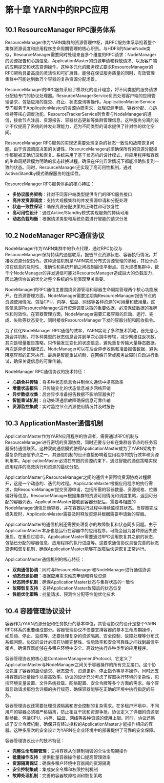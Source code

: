 # 第十章 YARN中的RPC应用

## 10.1 ResourceManager RPC服务体系

ResourceManager作为YARN集群的资源管理中枢，其RPC服务体系承担着整个集群资源调度和应用程序生命周期管理的核心职责。与HDFS的NameNode类似，ResourceManager需要同时处理来自多个维度的RPC请求：NodeManager的资源报告和心跳信息、ApplicationMaster的资源申请和释放请求、以及客户端的应用提交和状态查询操作。这种多元化的服务模式要求ResourceManager的RPC架构具备高度的灵活性和可扩展性，能够在保证服务质量的同时，有效管理集群中可能达到数万个容器的复杂资源分配场景。

ResourceManager的RPC服务采用了模块化的设计理念，将不同类型的服务请求分配给专门的协议处理器。ResourceManagerService负责处理客户端的应用管理请求，包括应用的提交、终止、状态查询等操作。ApplicationMasterService专门服务于ApplicationMaster的资源协商需求，处理资源申请、容器分配、心跳维持等核心调度功能。ResourceTrackerService则负责与NodeManager的通信，接收节点注册、资源报告、容器状态更新等集群管理信息。这种服务分离的设计不仅提高了系统的并发处理能力，还为不同类型的请求提供了针对性的优化空间。

ResourceManager RPC服务的实现还需要处理复杂的状态一致性和故障恢复问题。由于资源调度决策的关键性，ResourceManager必须确保所有的资源分配操作都能被正确记录和恢复。系统采用了基于状态机的设计模式，将应用程序和容器的生命周期建模为明确的状态转换过程，确保在任何异常情况下都能准确恢复到一致的状态。同时，ResourceManager还实现了高可用性机制，通过Active/Standby模式确保服务的连续性。

ResourceManager RPC服务体系的核心特征：

- **多协议服务架构**：针对不同客户端类型提供专门的RPC服务接口
- **高并发资源调度**：支持大规模集群的并发资源申请和分配处理
- **状态一致性保证**：确保资源分配决策的正确性和可恢复性
- **高可用性设计**：通过Active/Standby模式实现服务的持续可用
- **动态负载均衡**：根据请求类型和系统负载进行智能的请求分发

## 10.2 NodeManager RPC通信协议

NodeManager作为YARN集群中的节点代理，通过RPC协议与ResourceManager保持持续的通信联系，报告节点资源状态、容器执行情况，并接收资源分配指令。这种通信机制是YARN实现分布式资源管理的基础，其设计必须在信息的及时性、准确性和系统开销之间找到最佳平衡点。在大规模集群中，数千个NodeManager的并发通信可能对ResourceManager造成巨大的负载压力，因此通信协议的优化对整个系统的性能表现至关重要。

NodeManager的RPC通信主要围绕资源管理和容器生命周期管理两个核心功能展开。在资源管理方面，NodeManager需要定期向ResourceManager报告节点的资源使用情况，包括CPU、内存、磁盘、网络等各种资源的可用量和使用量。这些信息是ResourceManager进行资源调度决策的重要依据，必须保证数据的准确性和时效性。在容器管理方面，NodeManager需要汇报容器的启动、运行、完成、失败等状态变化，同时接收ResourceManager下发的容器分配和回收指令。

为了优化NodeManager RPC通信的效率，YARN实现了多种技术策略。首先是心跳合并机制，将多种类型的状态信息合并到单次心跳中传输，减少网络往返次数。其次是增量报告策略，只传输发生变化的状态信息，避免重复传输大量静态数据。再次是异步处理模式，NodeManager可以在后台异步收集和准备报告数据，避免阻塞容器的正常执行。最后是智能重试机制，在网络异常或服务故障时自动进行重试，确保关键信息的可靠传输。

NodeManager RPC通信协议的技术特征：

- **心跳合并传输**：将多种状态信息合并到单次通信中提高效率
- **增量状态报告**：只传输变化的状态信息减少网络开销
- **异步数据收集**：后台异步准备报告数据不影响容器执行
- **智能重试机制**：自动处理通信故障确保信息可靠传输
- **资源监控集成**：实时监控节点资源使用情况并及时报告

## 10.3 ApplicationMaster通信机制

ApplicationMaster作为YARN应用程序的协调者，需要通过RPC机制与ResourceManager进行密切的资源协商，同时还要与分布在集群各节点的任务容器保持通信联系。这种双向通信模式使得ApplicationMaster成为了YARN架构中最复杂的通信节点之一，其通信机制的设计直接影响着应用程序的执行效率和资源利用率。ApplicationMaster必须在有限的资源约束下，通过智能的通信策略实现应用程序的高效执行和资源的最优分配。

ApplicationMaster与ResourceManager之间的通信主要围绕资源协商过程展开，这是一个动态的、迭代的过程。ApplicationMaster根据应用程序的执行需求，向ResourceManager提交资源申请，包括所需的容器数量、资源规格、位置偏好等信息。ResourceManager根据集群的资源可用情况和调度策略，返回可分配的容器列表。ApplicationMaster接收到容器分配后，需要与相应的NodeManager通信启动容器，并在容器执行过程中持续监控其状态。当容器完成或失败时，ApplicationMaster需要及时释放资源并根据需要申请新的容器。

ApplicationMaster的通信机制还需要处理复杂的故障恢复和状态同步问题。由于ApplicationMaster本身也是运行在容器中的应用程序，可能会因为各种原因失败重启。在重启过程中，ApplicationMaster需要通过RPC调用恢复其之前的状态，包括已分配的容器信息、应用程序的执行进度等。这要求通信协议具备完善的状态查询和恢复机制，确保ApplicationMaster能够在故障后快速恢复正常运行。

ApplicationMaster通信机制的核心特征：

- **双向通信协调**：同时与ResourceManager和NodeManager进行通信协调
- **动态资源协商**：根据应用需求动态申请和释放资源
- **状态同步机制**：确保ApplicationMaster状态与集群状态的一致性
- **故障恢复支持**：支持ApplicationMaster故障后的状态恢复
- **性能优化策略**：批量请求、预测性分配等性能优化技术

## 10.4 容器管理协议设计

容器作为YARN资源分配和任务执行的基本单位，其管理协议的设计是整个YARN RPC体系的重要组成部分。容器管理协议不仅要支持容器的基本生命周期操作，如启动、停止、监控等，还要处理复杂的资源隔离、安全控制、故障处理等分布式系统问题。协议的设计必须在功能完整性、性能效率和安全可靠性之间找到最佳平衡点，确保容器能够在多租户环境中安全、高效地执行各种类型的应用程序。

容器管理协议的核心是ContainerManagementProtocol，它定义了ApplicationMaster与NodeManager之间关于容器操作的所有交互接口。这个协议包含了容器的启动请求、状态查询、资源更新、停止指令等基本操作，同时还支持容器的批量操作以提高效率。协议的设计充分考虑了容器执行环境的复杂性，包括环境变量设置、文件系统挂载、网络配置、安全令牌等多个方面的需求。每个容器启动请求都包含详细的执行规范，确保容器能够在正确的环境中执行指定的任务。

容器管理协议还需要处理资源隔离和安全控制的复杂需求。在多租户环境中，不同用户的容器必须被严格隔离，防止相互干扰和资源争抢。协议定义了详细的资源限制参数，包括CPU、内存、磁盘、网络等各种资源的使用上限。同时，协议还集成了安全令牌机制，确保只有经过授权的ApplicationMaster才能操作相应的容器。这种多层次的安全设计为YARN在企业环境中的部署提供了可靠的安全保障。

容器管理协议设计的技术特征：

- **完整生命周期管理**：支持容器从创建到销毁的全生命周期操作
- **批量操作支持**：提供批量容器操作接口提高管理效率
- **资源隔离保证**：确保多租户环境中容器间的资源隔离
- **安全控制集成**：集成安全令牌和权限控制机制
- **故障处理机制**：完善的容器故障检测和恢复策略
